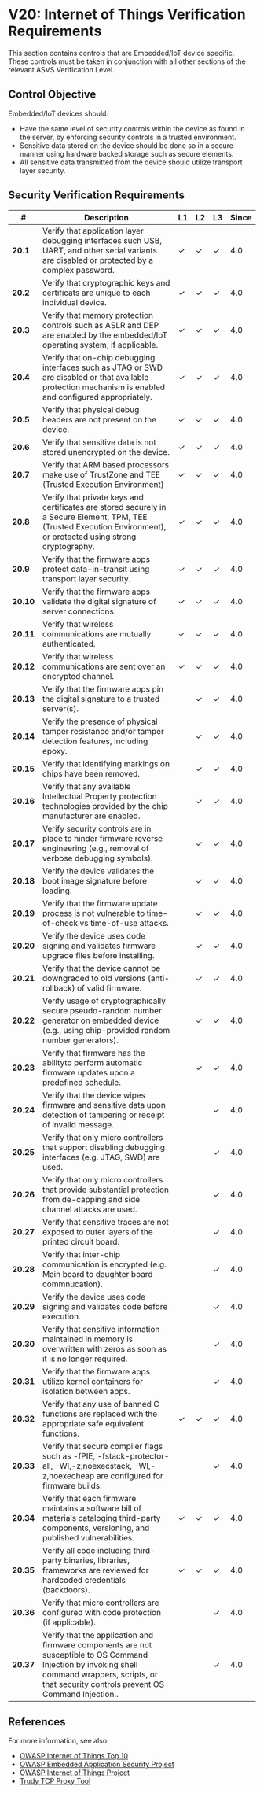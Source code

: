 # V20: Internet of Things Verification Requirements

This section contains controls that are Embedded/IoT device specific. These controls must be taken in conjunction with all other sections of the relevant ASVS Verification Level.

## Control Objective

Embedded/IoT devices should:

* Have the same level of security controls within the device as found in the server, by enforcing security controls in a trusted environment.
* Sensitive data stored on the device should be done so in a secure manner using hardware backed storage such as secure elements.
* All sensitive data transmitted from the device should utilize transport layer security.

## Security Verification Requirements

| # | Description | L1 | L2 | L3 | Since |
| --- | --- | --- | --- | -- | -- |
| **20.1** | Verify that application layer debugging interfaces such USB, UART, and other serial variants are disabled or protected by a complex password. | ✓ | ✓ | ✓ | 4.0 |
| **20.2** | Verify that cryptographic keys and certificats are unique to each individual device. | ✓ | ✓ | ✓ | 4.0 |
| **20.3** | Verify that memory protection controls such as ASLR and DEP are enabled by the embedded/IoT operating system, if applicable. | ✓ | ✓ | ✓ | 4.0 |
| **20.4** | Verify that on-chip debugging interfaces such as JTAG or SWD are disabled or that available protection mechanism is enabled and configured appropriately. | ✓ | ✓ | ✓ | 4.0 |
| **20.5** | Verify that physical debug headers are not present on the device. | ✓ | ✓ | ✓ | 4.0 |
| **20.6** | Verify that sensitive data is not stored unencrypted on the device. | ✓ | ✓ | ✓ | 4.0 |
| **20.7** | Verify that ARM based processors make use of TrustZone and TEE (Trusted Execution Environment) | ✓ | ✓ | ✓ | 4.0 |
| **20.8** | Verify that private keys and certificates are stored securely in a Secure Element, TPM, TEE (Trusted Execution Environment), or protected using strong cryptography. | ✓ | ✓ | ✓ | 4.0 |
| **20.9** | Verify that the firmware apps protect data-in-transit using transport layer security. | ✓ | ✓ | ✓ | 4.0 |
| **20.10** | Verify that the firmware apps validate the digital signature of server connections. | ✓ | ✓ | ✓ | 4.0 |
| **20.11** | Verify that wireless communications are mutually authenticated. | ✓ | ✓ | ✓ | 4.0 |
| **20.12** | Verify that wireless communications are sent over an encrypted channel.  | ✓ | ✓ | ✓ | 4.0 |
| **20.13** | Verify that the firmware apps pin the digital signature to a trusted server(s). |  | ✓ | ✓ | 4.0 |
| **20.14** | Verify the presence of physical tamper resistance and/or tamper detection features, including epoxy. |  | ✓ | ✓ | 4.0 |
| **20.15** | Verify that identifying markings on chips have been removed. |  | ✓ | ✓ | 4.0 |
| **20.16** | Verify that any available Intellectual Property protection technologies provided by the chip manufacturer are enabled. |  | ✓ | ✓ | 4.0 |
| **20.17** | Verify security controls are in place to hinder firmware reverse engineering (e.g., removal of verbose debugging symbols). |  | ✓ | ✓ | 4.0 |
| **20.18** | Verify the device validates the boot image signature before loading. |  | ✓ | ✓ | 4.0 |
| **20.19** | Verify that the firmware update process is not vulnerable to time-of-check vs time-of-use attacks. |  | ✓ | ✓ | 4.0 |
| **20.20** | Verify the device uses code signing and validates firmware upgrade files before installing. |  | ✓ | ✓ | 4.0 |
| **20.21** | Verify that the device cannot be downgraded to old versions (anti-rollback) of valid firmware. |  | ✓ | ✓ | 4.0 |
| **20.22** | Verify usage of cryptographically secure pseudo-random number generator on embedded device (e.g., using chip-provided random number generators). |  | ✓ | ✓ | 4.0 |
| **20.23** | Verify that firmware has the abilityto perform automatic firmware updates upon a predefined schedule. |  | ✓ | ✓ | 4.0 |
| **20.24** | Verify that the device wipes firmware and sensitive data upon detection of tampering or receipt of invalid message. |  |  | ✓ | 4.0 |
| **20.25** | Verify that only micro controllers that support disabling debugging interfaces (e.g. JTAG, SWD) are used. |  |  | ✓ | 4.0 |
| **20.26** | Verify that only micro controllers that provide substantial protection from de-capping and side channel attacks are used. |  |  | ✓ | 4.0 |
| **20.27** | Verify that sensitive traces are not exposed to outer layers of the printed circuit board. |  |  | ✓ | 4.0 |
| **20.28** | Verify that inter-chip communication is encrypted (e.g. Main board to daughter board commnucation). |  |  | ✓ | 4.0 |
| **20.29** | Verify the device uses code signing and validates code before execution. |  |  | ✓ | 4.0 |
| **20.30** | Verify that sensitive information maintained in memory is overwritten with zeros as soon as it is no longer required. |  |  | ✓ | 4.0 |
| **20.31** | Verify that the firmware apps utilize kernel containers for isolation between apps. |  |  | ✓ | 4.0 |
| **20.32** | Verify that any use of banned C functions are replaced with the appropriate safe equivalent functions. | ✓ | ✓ | ✓ | 4.0 |
| **20.33** | Verify that secure compiler flags such as -fPIE, -fstack-protector-all, -Wl,-z,noexecstack, -Wl,-z,noexecheap are configured for firmware builds. |  |  | ✓ | 4.0 |
| **20.34** | Verify that each firmware maintains a software bill of materials cataloging third-party components, versioning, and published vulnerabilities. | ✓ | ✓ | ✓ | 4.0 |
| **20.35** | Verify all code including third-party binaries, libraries, frameworks are reviewed for hardcoded credentials (backdoors). | ✓ | ✓ | ✓ | 4.0 |
| **20.36** | Verify that micro controllers are configured with code protection (if applicable). |  |  | ✓ | 4.0 |
| **20.37** | Verify that the application and firmware components are not susceptible to OS Command Injection by invoking shell command wrappers, scripts, or that security controls prevent OS Command Injection.. |  |  | ✓ | 4.0 |





## References

For more information, see also:

* [OWASP Internet of Things Top 10](https://www.owasp.org/images/7/71/Internet_of_Things_Top_Ten_2014-OWASP.pdf)
* [OWASP Embedded Application Security Project](https://www.owasp.org/index.php/OWASP_Embedded_Application_Security)
* [OWASP Internet of Things Project](https://www.owasp.org/index.php/OWASP_Internet_of_Things_Project)
* [Trudy TCP Proxy Tool](https://github.com/praetorian-inc/trudy)
